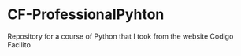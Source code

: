 # CF-ProfessionalPyhton
Repository for a course of Python that I took from the website Codigo Facilito
